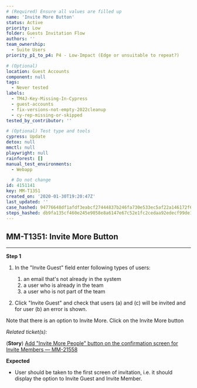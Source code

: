 ```yaml
---
# (Required) Ensure all values are filled up
name: 'Invite More Button'
status: Active
priority: Low
folder: Guests Invitation Flow
authors: ''
team_ownership:
  - Suite Users
priority_p1_to_p4: P4 - Low-Impact (Edge or unsuitable to repeat?)

# (Optional)
location: Guest Accounts
component: null
tags:
  - Never tested
labels:
  - TM4J-Key-Missing-In-Cypress
  - guest-accounts
  - fix-versions-not-empty-2022cleanup
  - cy-rep-missing-or-skipped
tested_by_contributor: ''

# (Optional) Test type and tools
cypress: Update
detox: null
mmctl: null
playwright: null
rainforest: []
manual_test_environments:
  - Webapp

  # Do not change
id: 4151141
key: MM-T1351
created_on: '2020-01-30T19:20:47Z'
last_updated: ''
case_hashed: 94776648df1afdf3eabcf27444837b246fa730e533ec5af22a146172f6b8f54ce7331e364ea60275cc9a10c58673fa50
steps_hashed: db9fa135cf460e245e9058e8a6147e67c52e1fc2cedaa92edecf99de1bcc476c95838c9d3faf275e79e2bdc8b5ce6cf8
---
```


<!-- (Auto-generated) Based on frontmatter's "key" and "name" -->

## MM-T1351: Invite More Button

---

**Step 1**

1. In the "Invite Guest" field enter following types of users:

   1. an email that's not already in the system
   2. a user who is already in the team
   3. a user who is not part of the team

2. Click "Invite Guest" and check that users (a) and (c) will be invited and for user (b) an error is shown.

Note that there is an option to Invite More. Click on the Invite More button

_Related ticket(s):_

(**Story**) [Add "Invite More People" button on the confirmation screen for Invite Members — MM-21558](https://mattermost.atlassian.net/browse/MM-21558)

**Expected**

- User should be taken to the first screen of invitation, i.e. it should display the option to Invite Guest and Invite Member.

